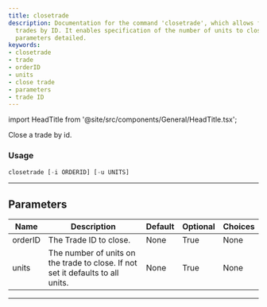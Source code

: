 ```yaml
---
title: closetrade
description: Documentation for the command 'closetrade', which allows for closing
  trades by ID. It enables specification of the number of units to close, with relevant
  parameters detailed.
keywords:
- closetrade
- trade
- orderID
- units
- close trade
- parameters
- trade ID
---
```


import HeadTitle from '@site/src/components/General/HeadTitle.tsx';

<HeadTitle title="forex/oanda/closetrade - Reference | OpenBB Terminal Docs" />

Close a trade by id.

### Usage

```python
closetrade [-i ORDERID] [-u UNITS]
```

---

## Parameters

| Name | Description | Default | Optional | Choices |
| ---- | ----------- | ------- | -------- | ------- |
| orderID | The Trade ID to close. | None | True | None |
| units | The number of units on the trade to close. If not set it defaults to all units. | None | True | None |

---
